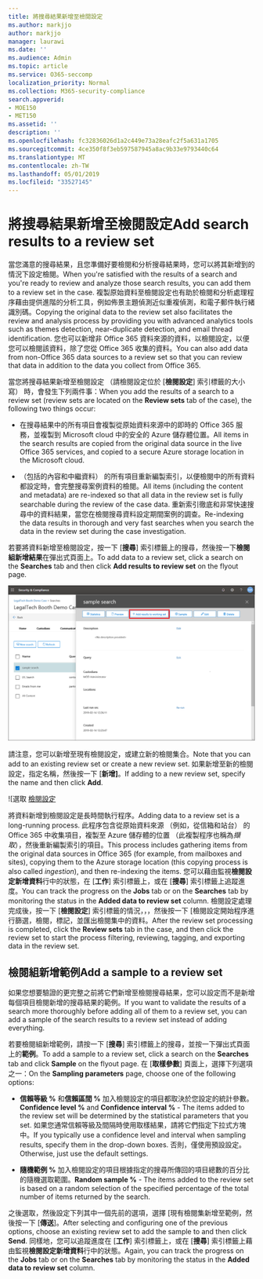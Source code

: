 ```yaml
---
title: 將搜尋結果新增至檢閱設定
ms.author: markjjo
author: markjjo
manager: laurawi
ms.date: ''
ms.audience: Admin
ms.topic: article
ms.service: O365-seccomp
localization_priority: Normal
ms.collection: M365-security-compliance
search.appverid:
- MOE150
- MET150
ms.assetid: ''
description: ''
ms.openlocfilehash: fc32836026d1a2c449e73a28eafc2f5a631a1705
ms.sourcegitcommit: 4ce350f8f3eb597587945a8ac9b33e9793440c64
ms.translationtype: MT
ms.contentlocale: zh-TW
ms.lasthandoff: 05/01/2019
ms.locfileid: "33527145"
---
```

# <a name="add-search-results-to-a-review-set"></a><span data-ttu-id="76467-102">將搜尋結果新增至檢閱設定</span><span class="sxs-lookup"><span data-stu-id="76467-102">Add search results to a review set</span></span>

<span data-ttu-id="76467-103">當您滿意的搜尋結果，且您準備好要檢閱和分析搜尋結果時，您可以將其新增到的情況下設定檢閱。</span><span class="sxs-lookup"><span data-stu-id="76467-103">When you're satisfied with the results of a search and you're ready to review and analyze those search results, you can add them to a review set in the case.</span></span> <span data-ttu-id="76467-104">複製原始資料至檢閱設定也有助於檢閱和分析處理程序藉由提供進階的分析工具，例如佈景主題偵測近似重複偵測，和電子郵件執行緒識別碼。</span><span class="sxs-lookup"><span data-stu-id="76467-104">Copying the original data to the review set also facilitates the review and analysis process by providing you with advanced analytics tools such as themes detection, near-duplicate detection, and email thread identification.</span></span> <span data-ttu-id="76467-105">您也可以新增非 Office 365 資料來源的資料，以檢閱設定，以便您可以檢閱該資料，除了您從 Office 365 收集的資料。</span><span class="sxs-lookup"><span data-stu-id="76467-105">You can also add data from non-Office 365 data sources to a review set so that you can review that data in addition to the data you collect from Office 365.</span></span>

<span data-ttu-id="76467-106">當您將搜尋結果新增至檢閱設定 （請檢閱設定位於 [**檢閱設定**] 索引標籤的大小寫） 時，會發生下列兩件事：</span><span class="sxs-lookup"><span data-stu-id="76467-106">When you add the results of a search to a review set (review sets are located on the **Review sets** tab of the case), the following two things occur:</span></span>

- <span data-ttu-id="76467-107">在搜尋結果中的所有項目會複製從原始資料來源中的即時的 Office 365 服務，並複製到 Microsoft cloud 中的安全的 Azure 儲存體位置。</span><span class="sxs-lookup"><span data-stu-id="76467-107">All items in the search results are copied from the original data source in the live Office 365 services, and copied to a secure Azure storage location in the Microsoft cloud.</span></span>

- <span data-ttu-id="76467-108">（包括的內容和中繼資料） 的所有項目重新編製索引，以便檢閱中的所有資料都設定時，會完整搜尋案例資料的檢閱。</span><span class="sxs-lookup"><span data-stu-id="76467-108">All items (including the content and metadata) are re-indexed so that all data in the review set is fully searchable during the review of the case data.</span></span> <span data-ttu-id="76467-109">重新索引徹底和非常快速搜尋中的資料結果，當您在檢閱搜尋資料設定期間案例的調查。</span><span class="sxs-lookup"><span data-stu-id="76467-109">Re-indexing the data results in thorough and very fast searches when you search the data in the review set during the case investigation.</span></span>

<span data-ttu-id="76467-110">若要將資料新增至檢閱設定，按一下 [**搜尋**] 索引標籤上的搜尋，然後按一下**檢閱組新增結果**在彈出式頁面上。</span><span class="sxs-lookup"><span data-stu-id="76467-110">To add data to a review set, click a search on the **Searches** tab and then click **Add results to review set** on the flyout page.</span></span>

![將資料新增到檢閱設定](../media/c1b4fc00-7a15-4587-b9b0-ce594bb02e4d.png)

<span data-ttu-id="76467-112">請注意，您可以新增至現有檢閱設定，或建立新的檢閱集合。</span><span class="sxs-lookup"><span data-stu-id="76467-112">Note that you can add to an existing review set or create a new review set.</span></span>  <span data-ttu-id="76467-113">如果新增至新的檢閱設定，指定名稱，然後按一下 [**新增]**。</span><span class="sxs-lookup"><span data-stu-id="76467-113">If adding to a new review set, specify the name and then click **Add**.</span></span>

![選取 [檢閱設定](../media/e8c6ab51-da8d-4c39-9b21-26bfdf453fb9.png)

<span data-ttu-id="76467-115">將資料新增到檢閱設定是長時間執行程序。</span><span class="sxs-lookup"><span data-stu-id="76467-115">Adding data to a review set is a long-running process.</span></span> <span data-ttu-id="76467-116">此程序包含從原始資料來源 （例如，從信箱和站台） 的 Office 365 中收集項目，複製至 Azure 儲存體的位置 （此複製程序也稱為*擷取*），然後重新編製索引的項目。</span><span class="sxs-lookup"><span data-stu-id="76467-116">This process includes gathering items from the original data sources in Office 365 (for example, from mailboxes and sites), copying them to the Azure storage location (this copying process is also called *ingestion*), and then re-indexing the items.</span></span> <span data-ttu-id="76467-117">您可以藉由監視**檢閱設定新增資料**行中的狀態，在 [**工作**] 索引標籤上，或在 [**搜尋**] 索引標籤上追蹤進度。</span><span class="sxs-lookup"><span data-stu-id="76467-117">You can track the progress on the **Jobs** tab or on the **Searches** tab by monitoring the status in the **Added data to review set** column.</span></span> <span data-ttu-id="76467-118">檢閱設定處理完成後，按一下 [**檢閱設定**] 索引標籤的情況，，，然後按一下 [檢閱設定開始程序進行篩選，檢閱，標記，並匯出檢閱集中的資料。</span><span class="sxs-lookup"><span data-stu-id="76467-118">After the review set processing is completed, click the **Review sets** tab in the case, and then click the review set to start the process filtering, reviewing, tagging, and exporting data in the review set.</span></span>

## <a name="add-a-sample-to-a-review-set"></a><span data-ttu-id="76467-119">檢閱組新增範例</span><span class="sxs-lookup"><span data-stu-id="76467-119">Add a sample to a review set</span></span>

<span data-ttu-id="76467-120">如果您想要驗證的更完整之前將它們新增至檢閱搜尋結果，您可以設定而不是新增每個項目檢閱新增的搜尋結果的範例。</span><span class="sxs-lookup"><span data-stu-id="76467-120">If you want to validate the results of a search more thoroughly before adding all of them to a review set, you can add a sample of the search results to a review set instead of adding everything.</span></span>

<span data-ttu-id="76467-121">若要檢閱組新增範例，請按一下 [**搜尋**] 索引標籤上的搜尋，並按一下彈出式頁面上的**範例**。</span><span class="sxs-lookup"><span data-stu-id="76467-121">To add a sample to a review set, click a search on the **Searches** tab and click **Sample** on the flyout page.</span></span> <span data-ttu-id="76467-122">在 [**取樣參數**] 頁面上，選擇下列選項之一：</span><span class="sxs-lookup"><span data-stu-id="76467-122">On the **Sampling parameters** page, choose one of the following options:</span></span>

- <span data-ttu-id="76467-123">**信賴等級 %** 和**信賴區間 %** 加入檢閱設定的項目都取決於您設定的統計參數。</span><span class="sxs-lookup"><span data-stu-id="76467-123">**Confidence level %** and **Confidence interval %** - The items added to the review set will be determined by the statistical parameters that you set.</span></span> <span data-ttu-id="76467-124">如果您通常信賴等級及間隔時使用取樣結果，請將它們指定下拉式方塊中。</span><span class="sxs-lookup"><span data-stu-id="76467-124">If you typically use a confidence level and interval when sampling results, specify them in the drop-down boxes.</span></span> <span data-ttu-id="76467-125">否則，僅使用預設設定。</span><span class="sxs-lookup"><span data-stu-id="76467-125">Otherwise, just use the default settings.</span></span>

- <span data-ttu-id="76467-126">**隨機範例 %** 加入檢閱設定的項目根據指定的搜尋所傳回的項目總數的百分比的隨機選取範圍。</span><span class="sxs-lookup"><span data-stu-id="76467-126">**Random sample %** - The items added to the review set is based on a random selection of the specified percentage of the total number of items returned by the search.</span></span>

<span data-ttu-id="76467-127">之後選取，然後設定下列其中一個先前的選項，選擇 [現有檢閱集新增至範例，然後按一下 [**傳送**]。</span><span class="sxs-lookup"><span data-stu-id="76467-127">After selecting and configuring one of the previous options, choose an existing review set to add the sample to and then click **Send**.</span></span> <span data-ttu-id="76467-128">同樣地，您可以追蹤進度在 [**工作**] 索引標籤上，或在 [**搜尋**] 索引標籤上藉由監視**檢閱設定新增資料**行中的狀態。</span><span class="sxs-lookup"><span data-stu-id="76467-128">Again, you can track the progress on the **Jobs** tab or on the **Searches** tab by monitoring the status in the **Added data to review set** column.</span></span>